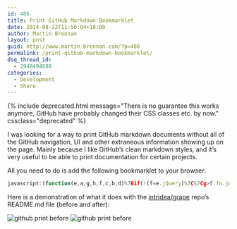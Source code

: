 ```yaml
---
id: 486
title: Print GitHub Markdown Bookmarklet
date: 2014-08-22T11:50:04+10:00
author: Martin Brennan
layout: post
guid: http://www.martin-brennan.com/?p=486
permalink: /print-github-markdown-bookmarklet/
dsq_thread_id:
  - 2948494688
categories:
  - Development
  - Share
---
```


{% include deprecated.html message="There is no guarantee this works anymore, GitHub have probably changed their CSS classes etc. by now." cssclass="deprecated" %}

I was looking for a way to print GitHub markdown documents without all of the GitHub navigation, UI and other extraneous information showing up on the page. Mainly because I like GitHub&#8217;s clean markdown styles, and it&#8217;s very useful to be able to print documentation for certain projects.

All you need to do is add the following bookmarklet to your browser:

```javascript
javascript:(function(e,a,g,h,f,c,b,d)%7Bif(!(f=e.jQuery)%7C%7Cg>f.fn.jquery%7C%7Ch(f))%7Bc=a.createElement("script");c.type="text/javascript";c.src="http://ajax.googleapis.com/ajax/libs/jquery/"+g+"/jquery.min.js";c.onload=c.onreadystatechange=function()%7Bif(!b&&(!(d=this.readyState)%7C%7Cd=="loaded"%7C%7Cd=="complete"))%7Bh((f=e.jQuery).noConflict(1),b=1);f(c).remove()%7D%7D;a.documentElement.childNodes%5B0%5D.appendChild(c)%7D%7D)(window,document,"1.3.2",function($,L)%7B$('%23header, .pagehead, .breadcrumb, .commit, .meta, %23footer, %23footer-push, .wiki-actions, %23last-edit, .actions, .header, .file-navigation, .sunken-menu-contents, .site-footer').remove(); $('%23files, .file').css(%7B"background":"none", "border":"none"%7D); $('link').removeAttr('media');%7D);
```

Here is a demonstration of what it does with the [intridea/grape](https://github.com/intridea/grape/blob/master/README.md) repo&#8217;s README.md file (before and after):

![github print before](/images/github_print_before.png)
![github print before](/images/github_print_after.png)
